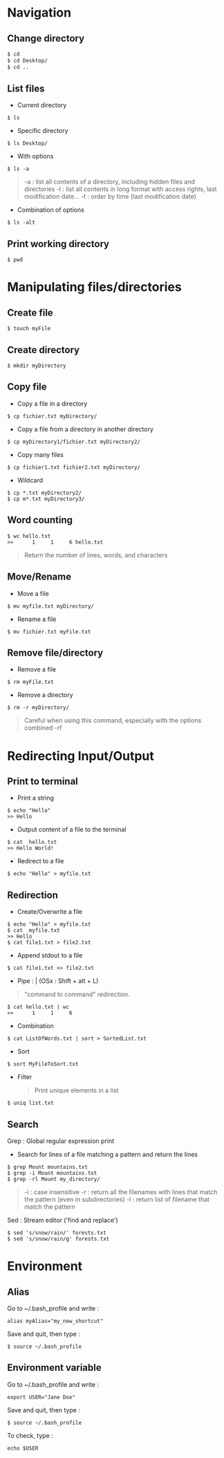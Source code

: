 

# Navigation
## Change directory
```bash
$ cd 
$ cd Desktop/
$ cd ..
```
## List files 
- Current directory
```shell 
$ ls
```
- Specific directory 
```shell 
$ ls Desktop/
```
- With options
```shell
$ ls -a
```
> -a : list all contents of a directory, including hidden files and directories
> -l : list all contents in long format with access rights, last modification date...
> -t : order by time (last modification date)

- Combination of options 
```shell
$ ls -alt
```
## Print working directory
```shell
$ pwd
```

# Manipulating files/directories
## Create file
```shell
$ touch myFile
```
## Create directory
```shell
$ mkdir myDirectory
```
## Copy file
- Copy a file in a directory
```shell
$ cp fichier.txt myDirectory/
```
- Copy a file from a directory in another directory
```shell
$ cp myDirectory1/fichier.txt myDirectory2/
```
- Copy many files 
```shell
$ cp fichier1.txt fichier2.txt myDirectory/
```
- Wildcard
```shell
$ cp *.txt myDirectory2/
$ cp m*.txt myDirectory3/
```
## Word counting
```shell
$ wc hello.txt
>>      1     1     6 hello.txt
```
> Return the number of lines, words, and characters
## Move/Rename
- Move a file 
```shell
$ mv myfile.txt myDirectory/
```
- Rename a file
```shell
$ mv fichier.txt myFile.txt
```

## Remove file/directory
- Remove a file 
```shell
$ rm myFile.txt
```
- Remove a directory 
```shell
$ rm -r myDirectory/
```  
> Careful when using this command, especially with the options combined -rf

# Redirecting Input/Output

## Print to terminal
- Print a string
```shell
$ echo "Hello"
>> Hello
``` 
- Output content of a file to the terminal 
```shell
$ cat  hello.txt
>> Hello World!
``` 
- Redirect to a file 
```shell
$ echo "Hello" > myfile.txt
``` 
## Redirection
- Create/Overwrite a file
```shell
$ echo "Hello" > myfile.txt
$ cat  myfile.txt
>> Hello
$ cat file1.txt > file2.txt
``` 

- Append stdout to a file
```shell
$ cat file1.txt >> file2.txt
```  

- Pipe : | (OSx : Shift + alt + L)
> "command to command" redirection.
```shell
$ cat hello.txt | wc
>>      1     1     6 
```
- Combination
```shell
$ cat ListOfWords.txt | sort > SortedList.txt
```
- Sort
```shell
$ sort MyFileToSort.txt
```
- Filter
	>Print unique elements in a list 
```shell
$ uniq list.txt
```
## Search
Grep : Global regular expression print
- Search for lines of a file matching a pattern and return the lines
```shell
$ grep Mount mountains.txt
$ grep -i Mount mountains.txt
$ grep -rl Mount my_directory/
```
> -i : case insensitive 
> -r : return all the filenames with lines that match the pattern (even in subdirectories)
> -l : return list of filename that match the pattern

Sed : Stream editor ('find and replace')
```
$ sed 's/snow/rain/' forests.txt
$ sed 's/snow/rain/g' forests.txt
```
# Environment
## Alias
Go to ~/.bash_profile and write : 
```
alias myAlias="my_new_shortcut"
```
Save and quit, then type : 
```shell
$ source ~/.bash_profile
```
## Environment variable
Go to ~/.bash_profile and write : 
```
export USER="Jane Doe"
```
Save and quit, then type : 
```shell
$ source ~/.bash_profile
```
To check, type : 
```
echo $USER
```
<!--stackedit_data:
eyJoaXN0b3J5IjpbMTM5MzY4MjY5OSwtMTA3MzU1NTMyMywtMT
EyMTcyNDIwMiwtNjUzMzE1MDk2LDE3Nzk0NDU1MDUsMjEyMDI4
NTEyMCwtMTYxMjQ4OTI2MiwxNTU1MzQ4MDM4LDcwNDc0NTI4MS
wyMTQwNjkwODE4LC0xNjc1MjE4NTYyLDEwMzg1OTYxNywtOTgy
ODE3MDUyLC0xMzEyNzY2Mzg0LDE5NTY2MzM5NjcsNTk5OTc0OD
E4LC0xMDcyNjU1Mjc4LDE0MTQ3ODU3ODIsLTE1NTI2NjkzOTQs
LTQ3ODI5NDg0M119
-->